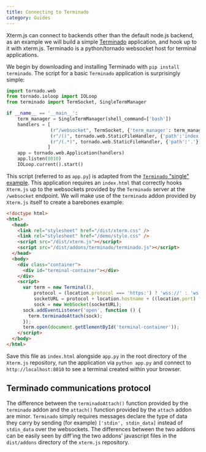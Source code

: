 ```yaml
---
title: Connecting to Terminado
category: Guides
---
```


Xterm.js can connect to backends other than the default node.js backend, as an example we will build a simple [Terminado](https://github.com/takluyver/terminado) application, and hook up to it with xterm.js. Terminado is a python/tornado websocket host for terminal applications.

We begin by downloading and installing Terminado with `pip install terminado`.  The script for a basic `Terminado` application is surprisingly simple:

```python
import tornado.web
from tornado.ioloop import IOLoop
from terminado import TermSocket, SingleTermManager

if __name__ == '__main__':
    term_manager = SingleTermManager(shell_command=['bash'])
    handlers = [
                (r"/websocket", TermSocket, {'term_manager': term_manager}),
                (r"/()", tornado.web.StaticFileHandler, {'path':'index.html'}),
                (r"/(.*)", tornado.web.StaticFileHandler, {'path':'.'}),
               ]
    app = tornado.web.Application(handlers)
    app.listen(8010)
    IOLoop.current().start()
```

This script (referred to as `app.py`) is adapted from the [`Terminado` "single" example](https://github.com/takluyver/terminado/blob/master/demos/single.py).  This application requires an `index.html` that correctly hooks `Xterm.js` up to the websockets provided by the `Terminado` server at the `/websocket` endpoint. We will make use of the `terminado` addon provided by `Xterm.js` itself to create a barebones example:

```html
<!doctype html>
<html>
  <head>
    <link rel="stylesheet" href="/dist/xterm.css" />
    <link rel="stylesheet" href="/demo/style.css" />
    <script src="/dist/xterm.js"></script>
    <script src="/dist/addons/terminado/terminado.js"></script>
  </head>
  <body>
    <div class="container">
      <div id="terminal-container"></div>
    </div>
    <script>
      var term = new Terminal(),
          protocol = (location.protocol === 'https:') ? 'wss://' : 'ws://',
          socketURL = protocol + location.hostname + ((location.port) ? (':' + location.port) : '') + "/websocket";
          sock = new WebSocket(socketURL);
      sock.addEventListener('open', function () {
        term.terminadoAttach(sock);
      });
      term.open(document.getElementById('terminal-container'));
    </script>
  </body>
</html>
```

Save this file as `index.html` alongside `app.py` in the root directory of the `Xterm.js` repository, run the application via `python app.py` and connect to `http://localhost:8010` to see a terminal created within your browser.

## Terminado communications protocol

The difference between the `terminadoAttach()` function provided by the `terminado` addon and the `attach()` function provided by the `attach` addon are minor. `Terminado` simply requires messages declare the type of data they carry by sending (for example) `['stdin', stdin_data]` instead of `stdin_data` over the websockets. The differences between the two addons can be easily seen by diff'ing the two addons' javascript files in the `dist/addons` directory of the `xterm.js` repository.
